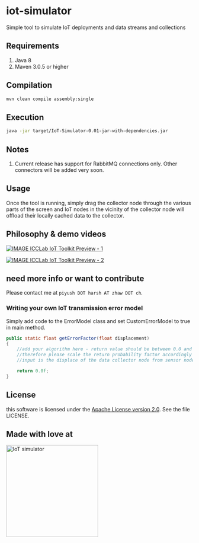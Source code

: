 # iot-simulator
Simple tool to simulate IoT deployments and data streams and collections

## Requirements
1. Java 8
2. Maven 3.0.5 or higher

## Compilation
```bash
mvn clean compile assembly:single
```

## Execution
```bash
java -jar target/IoT-Simulator-0.01-jar-with-dependencies.jar
```

## Notes
1. Current release has support for RabbitMQ connections only. Other connectors will be added very soon.

## Usage
Once the tool is running, simply drag the collector node through the various parts of the screen and IoT nodes in the vicinity of the collector node will offload their locally cached data to the collector.

## Philosophy & demo videos
[![IMAGE ICCLab IoT Toolkit Preview - 1](http://img.youtube.com/vi/LYZsPmeMRgw/0.jpg)](http://www.youtube.com/watch?v=LYZsPmeMRgw "ICCLab IoT Toolkit Preview - 1")

[![IMAGE ICCLab IoT Toolkit Preview - 2](http://img.youtube.com/vi/bgxdvpK8kR0/0.jpg)](http://www.youtube.com/watch?v=bgxdvpK8kR0 "ICCLab IoT Toolkit Preview - 2")

## need more info or want to contribute
Please contact me at ```piyush DOT harsh AT zhaw DOT ch```.

### Writing your own IoT transmission error model
Simply add code to the ErrorModel class and set CustomErrorModel to true in main method.
```java
public static float getErrorFactor(float displacement)
{
    //add your algorithm here - return value should be between 0.0 and 100.00
    //therefore please scale the return probability factor accordingly
    //input is the displace of the data collector node from sensor node

    return 0.0f;
}
```

## License

this software is licensed under the
[Apache License version 2.0](https://www.apache.org/licenses/LICENSE-2.0).
See the file LICENSE.

## Made with love at

<div align="left" >
<a href='http://blog.zhaw.ch/icclab'>
<img src="https://raw.githubusercontent.com/icclab/hurtle/master/docs/figs/icclab_logo.png" title="IoT simulator" width=248px>
</a>
</div>